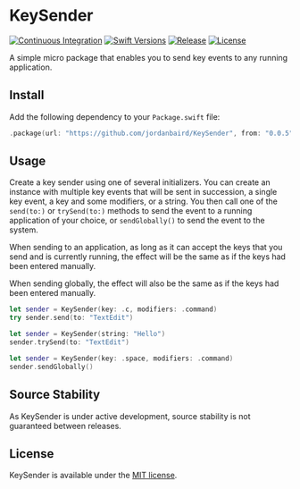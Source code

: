 # KeySender

[![Continuous Integration][ci-badge]](https://github.com/jordanbaird/KeySender/actions/workflows/ci.yml)
[![Swift Versions][versions-badge]](https://github.com/jordanbaird/KeySender)
[![Release][release-badge]](https://github.com/jordanbaird/KeySender/releases/latest)
[![License][license-badge]](LICENSE)

A simple micro package that enables you to send key events to any running application.

## Install

Add the following dependency to your `Package.swift` file:

```swift
.package(url: "https://github.com/jordanbaird/KeySender", from: "0.0.5")
```

## Usage

Create a key sender using one of several initializers. You can create an instance with multiple key events that will be sent in succession, a single key event, a key and some modifiers, or a string. You then call one of the `send(to:)` or `trySend(to:)` methods to send the event to a running application of your choice, or `sendGlobally()` to send the event to the system.

When sending to an application, as long as it can accept the keys that you send and is currently running, the effect will be the same as if the keys had been entered manually.

When sending globally, the effect will also be the same as if the keys had been entered manually.

```swift
let sender = KeySender(key: .c, modifiers: .command)
try sender.send(to: "TextEdit")

let sender = KeySender(string: "Hello")
sender.trySend(to: "TextEdit")

let sender = KeySender(key: .space, modifiers: .command)
sender.sendGlobally()
```

## Source Stability

As KeySender is under active development, source stability is not guaranteed between releases.

## License

KeySender is available under the [MIT license](LICENSE).

[ci-badge]: https://img.shields.io/github/actions/workflow/status/jordanbaird/KeySender/ci.yml?branch=main&style=flat-square
[release-badge]: https://img.shields.io/github/v/release/jordanbaird/KeySender?style=flat-square
[versions-badge]: https://img.shields.io/badge/Swift-5.7%2B-F05138?style=flat-square
[license-badge]: https://img.shields.io/github/license/jordanbaird/KeySender?style=flat-square
